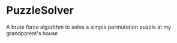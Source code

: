 # PuzzleSolver
A brute force algorithm to solve a simple permutation puzzle at my grandparent's house

